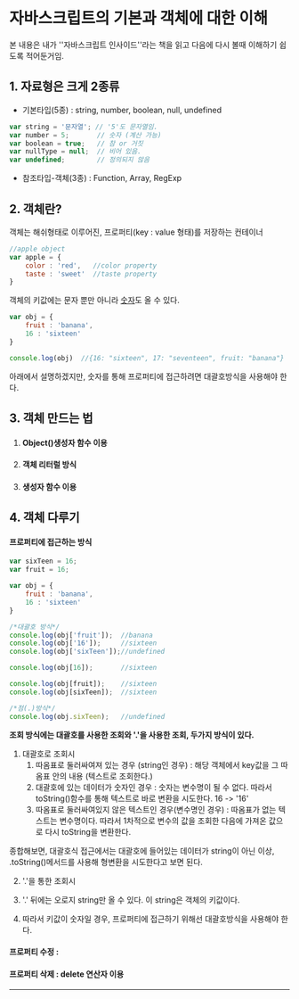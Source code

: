 # 자바스크립트의 기본과 객체에 대한 이해

본 내용은 내가 ''자바스크립트 인사이드''라는 책을 읽고 다음에 다시 볼때 이해하기 쉽도록 적어둔거임.



## 1. 자료형은 크게 2종류

- 기본타입(5종) : string, number, boolean, null, undefined

```js
var string = '문자열'; // '5'도 문자열임.
var number = 5;  	  // 숫자 (계산 가능)
var boolean = true;   // 참 or 거짓
var nullType = null;  // 비어 있음.
var undefined;        // 정의되지 않음
```

- 참조타입-객체(3종) : Function, Array, RegExp





## 2. 객체란?

객체는 해쉬형태로 이루어진, 프로퍼티(key : value 형태)를 저장하는 컨테이너

```javascript
//apple object
var apple = {
	color : 'red',   //color property
  	taste : 'sweet'  //taste property
}
```



객체의 키값에는 문자 뿐만 아니라 <u>숫자</u>도 올 수 있다. 

```javascript
var obj = {
    fruit : 'banana',
    16 : 'sixteen'
}

console.log(obj)  //{16: "sixteen", 17: "seventeen", fruit: "banana"}
```

아래에서 설명하겠지만, 숫자를 통해 프로퍼티에 접근하려면 대괄호방식을 사용해야 한다.



## 3. 객체 만드는 법

1. #### Object()생성자 함수 이용

2. #### 객체 리터럴 방식

3. #### 생성자 함수 이용





## 4. 객체 다루기

#### 프로퍼티에 접근하는 방식

```javascript
var sixTeen = 16;
var fruit = 16;

var obj = {
    fruit : 'banana',
    16 : 'sixteen'
}

/*대괄호 방식*/
console.log(obj['fruit']);  //banana
console.log(obj['16']); 	//sixteen
console.log(obj['sixTeen']);//undefined

console.log(obj[16]); 		//sixteen

console.log(obj[fruit]);    //sixteen
console.log(obj[sixTeen]); 	//sixteen

/*점(.)방식*/
console.log(obj.sixTeen); 	//undefined
```

**조회 방식에는 대괄호를 사용한 조회와 '.'을 사용한 조회, 두가지 방식이 있다.** 

1. 대괄호로 조회시
   1. 따옴표로 둘러싸여져 있는 경우 (string인 경우) : 해당 객체에서 key값을 그 따옴표 안의 내용 (텍스트로 조회한다.)
   2. 대괄호에 있는 데이터가 숫자인 경우 : 숫자는 변수명이 될 수 없다. 따라서 toString()함수를 통해 텍스트로 바로 변환을 시도한다. 16 -> '16'
   3. 따옴표로 둘러싸여있지 않은 텍스트인 경우(변수명인 경우) : 따옴표가 없는 텍스트는 변수명이다.  따라서 1차적으로 변수의 값을 조회한 다음에 가져온 값으로 다시 toString을 변환한다. 


종합해보면, 대괄호식 접근에서는 대괄호에 들어있는 데이터가 string이 아닌 이상, .toString()메서드를 사용해 형변환을 시도한다고 보면 된다. 


2. '.'을 통한 조회시 

1. '.' 뒤에는 오로지 string만 올 수 있다. 이 string은 객체의 키값이다. 
2. 따라서 키값이 숫자일 경우, 프로퍼티에 접근하기 위해선 대괄호방식을 사용해야 한다.





#### 프로퍼티 수정 : 



#### 프로퍼티 삭제 : delete 연산자 이용



---






